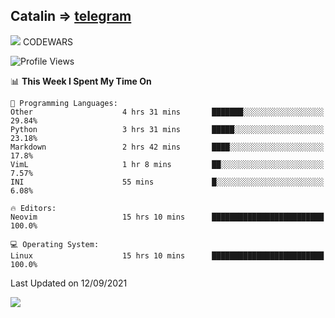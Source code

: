 ## Catalin => [telegram](https://t.me/catalinhimself) 
![](https://www.codewars.com/users/Catalinhimself/badges/micro) CODEWARS
<!--
![](https://github.com/Catalinhimself/Catalinhimself/blob/main/Sakura_Nene_CPP.jpg)
-->
<!--START_SECTION:waka-->
![Profile Views](http://img.shields.io/badge/Profile%20Views-14-blue)

📊 **This Week I Spent My Time On** 

```text
💬 Programming Languages: 
Other                    4 hrs 31 mins       ███████░░░░░░░░░░░░░░░░░░   29.84% 
Python                   3 hrs 31 mins       █████░░░░░░░░░░░░░░░░░░░░   23.18% 
Markdown                 2 hrs 42 mins       ████░░░░░░░░░░░░░░░░░░░░░   17.8% 
VimL                     1 hr 8 mins         ██░░░░░░░░░░░░░░░░░░░░░░░   7.57% 
INI                      55 mins             █░░░░░░░░░░░░░░░░░░░░░░░░   6.08%

🔥 Editors: 
Neovim                   15 hrs 10 mins      █████████████████████████   100.0%

💻 Operating System: 
Linux                    15 hrs 10 mins      █████████████████████████   100.0%

```


 Last Updated on 12/09/2021
<!--END_SECTION:waka-->

![](https://github-readme-stats.vercel.app/api/wakatime?username=catalinhimself&theme=calm)

  


